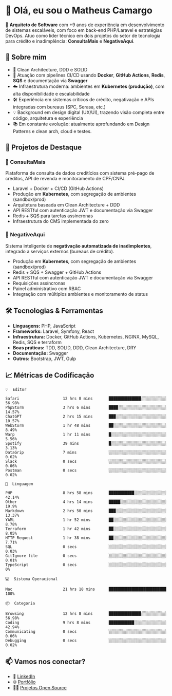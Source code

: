# 👋 Olá, eu sou o Matheus Camargo

🎯 **Arquiteto de Software** com +9 anos de experiência em desenvolvimento de sistemas escaláveis, com foco em back-end PHP/Laravel e estratégias DevOps. Atuo como líder técnico em dois projetos do setor de tecnologia para crédito e inadimplência: **ConsultaMais** e **NegativeAqui**.

## 🧠 Sobre mim

- 🚀 Clean Architecture, DDD e SOLID
- 🔁 Atuação com pipelines CI/CD usando **Docker**, **GitHub Actions**, **Redis**, **SQS** e documentação via **Swagger**
- ☁️ Infraestrutura moderna: ambientes em **Kubernetes (produção)**, com alta disponibilidade e escalabilidade
- 🛠️ Experiência em sistemas críticos de crédito, negativação e APIs integradas com bureaus (SPC, Serasa, etc.)
- 💡 Background em design digital (UX/UI), trazendo visão completa entre código, arquitetura e experiência
- 📚 Em constante evolução: atualmente aprofundando em Design Patterns e clean arch, cloud e testes.

## 🚧 Projetos de Destaque

### 🔹 ConsultaMais
Plataforma de consulta de dados creditícios com sistema pré-pago de créditos, API de revenda e monitoramento de CPF/CNPJ.

- Laravel + Docker + CI/CD (GitHub Actions)
- Produção em **Kubernetes**, com segregação de ambientes (sandbox/prod)
- Arquitetura baseada em Clean Architecture + DDD
- API RESTful com autenticação JWT e documentação via Swagger
- Redis + SQS para tarefas assíncronas
- Infraestrutura do CMS implementada do zero

### 🔹 NegativeAqui
Sistema inteligente de **negativação automatizada de inadimplentes**, integrado a serviços externos (bureaus de crédito).

- Produção em **Kubernetes**, com segregação de ambientes (sandbox/prod)
- Redis + SQS + Swagger + GitHub Actions
- API RESTful com autenticação JWT e documentação via Swagger
- Requisições assíncronas
- Painel administrativo com RBAC
- Integração com múltiplos ambientes e monitoramento de status

## 🛠️ Tecnologias & Ferramentas

- **Linguagens:** PHP, JavaScript
- **Frameworks:** Laravel, Symfony, React
- **Infraestrutura:** Docker, GitHub Actions, Kubernetes, NGINX, MySQL, Redis, SQS e terraform
- **Boas práticas:** TDD, SOLID, DDD, Clean Architecture, DRY
- **Documentação:** Swagger
- **Outros:** Bootstrap, JWT, Gulp

## 📈 Métricas de Codificação

```text
💡  Editor

Safari                   12 hrs 8 mins       ██████████████░░░░░░░░░░░     56.98%
PhpStorm                 3 hrs 6 mins        ████░░░░░░░░░░░░░░░░░░░░░     14.57%
ChatGPT                  2 hrs 15 mins       ███░░░░░░░░░░░░░░░░░░░░░░     10.57%
WebStorm                 1 hr 48 mins        ██░░░░░░░░░░░░░░░░░░░░░░░      8.49%
Warp                     1 hr 11 mins        █░░░░░░░░░░░░░░░░░░░░░░░░      5.56%
Spotify                  39 mins             █░░░░░░░░░░░░░░░░░░░░░░░░      3.13%
DataGrip                 7 mins              ░░░░░░░░░░░░░░░░░░░░░░░░░      0.62%
Slack                    0 secs              ░░░░░░░░░░░░░░░░░░░░░░░░░      0.06%
Postman                  0 secs              ░░░░░░░░░░░░░░░░░░░░░░░░░      0.02%
```
```text
💬  Linguagem

PHP                      8 hrs 58 mins       ███████████░░░░░░░░░░░░░░     42.14%
Other                    4 hrs 14 mins       █████░░░░░░░░░░░░░░░░░░░░      19.9%
Markdown                 2 hrs 50 mins       ███░░░░░░░░░░░░░░░░░░░░░░     13.37%
YAML                     1 hr 52 mins        ██░░░░░░░░░░░░░░░░░░░░░░░      8.78%
Terraform                1 hr 42 mins        ██░░░░░░░░░░░░░░░░░░░░░░░      8.05%
HTTP Request             1 hr 38 mins        ██░░░░░░░░░░░░░░░░░░░░░░░      7.71%
SQL                      0 secs              ░░░░░░░░░░░░░░░░░░░░░░░░░      0.03%
GitIgnore file           0 secs              ░░░░░░░░░░░░░░░░░░░░░░░░░      0.01%
TypeScript               0 secs              ░░░░░░░░░░░░░░░░░░░░░░░░░         0%
```
```text
💻  Sistema Operacional

Mac                      21 hrs 18 mins      █████████████████████████       100%
```
```text
📦  Categoria

Browsing                 12 hrs 8 mins       ██████████████░░░░░░░░░░░     56.98%
Coding                   9 hrs 8 mins        ███████████░░░░░░░░░░░░░░     42.94%
Communicating            0 secs              ░░░░░░░░░░░░░░░░░░░░░░░░░      0.06%
Debugging                0 secs              ░░░░░░░░░░░░░░░░░░░░░░░░░      0.02%
```

## 📫 Vamos nos conectar?

- 💼 [LinkedIn](https://www.linkedin.com/in/matheuscamargoxavier)
- 🌐 [Portfólio](https://matheuscamargo.co)
- 🧑‍💻 [Projetos Open Source](https://github.com/bymatheus)
